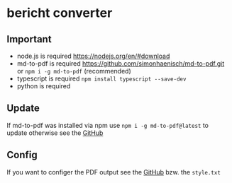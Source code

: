 # bericht converter

## Important
- node.js is required https://nodejs.org/en/#download
- md-to-pdf is required https://github.com/simonhaenisch/md-to-pdf.git or `npm i -g md-to-pdf` (recommended)
- typescript is required `npm install typescript --save-dev`
- python is required

## Update
If md-to-pdf was installed via npm use `npm i -g md-to-pdf@latest` to update otherwise see the [GitHub](https://github.com/simonhaenisch/md-to-pdf.git)

## Config
If you want to configer the PDF output see the [GitHub](https://github.com/simonhaenisch/md-to-pdf.git) bzw. the `style.txt`